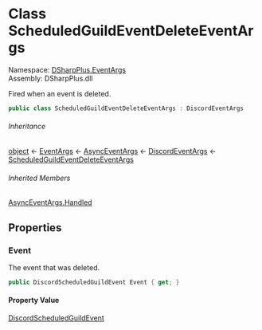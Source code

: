 # Class ScheduledGuildEventDeleteEventArgs

Namespace: [DSharpPlus.EventArgs](DSharpPlus.EventArgs.md)  
Assembly: DSharpPlus.dll

Fired when an event is deleted.

```csharp
public class ScheduledGuildEventDeleteEventArgs : DiscordEventArgs
```

###### Inheritance

[object](https://learn.microsoft.com/dotnet/api/system.object) ← 
[EventArgs](https://learn.microsoft.com/dotnet/api/system.eventargs) ← 
[AsyncEventArgs](DSharpPlus.AsyncEvents.AsyncEventArgs.md) ← 
[DiscordEventArgs](DSharpPlus.EventArgs.DiscordEventArgs.md) ← 
[ScheduledGuildEventDeleteEventArgs](DSharpPlus.EventArgs.ScheduledGuildEventDeleteEventArgs.md)

###### Inherited Members

[AsyncEventArgs.Handled](DSharpPlus.AsyncEvents.AsyncEventArgs.md\#DSharpPlus\_AsyncEvents\_AsyncEventArgs\_Handled)

## Properties

### <a id="DSharpPlus_EventArgs_ScheduledGuildEventDeleteEventArgs_Event"></a>Event

The event that was deleted.

```csharp
public DiscordScheduledGuildEvent Event { get; }
```

#### Property Value

[DiscordScheduledGuildEvent](DSharpPlus.Entities.DiscordScheduledGuildEvent.md)

